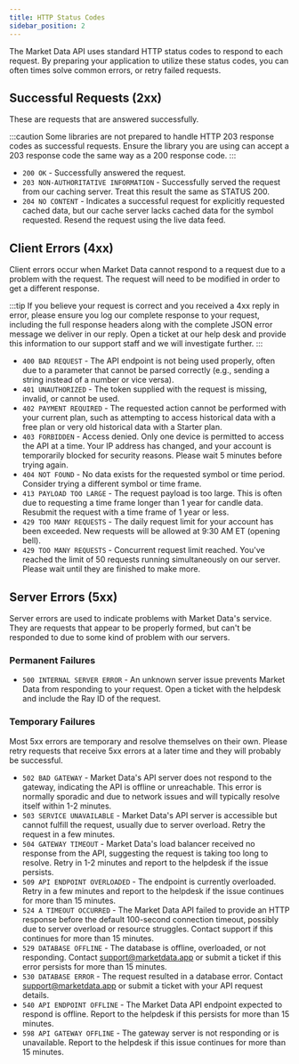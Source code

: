 ```yaml
---
title: HTTP Status Codes
sidebar_position: 2
---
```


The Market Data API uses standard HTTP status codes to respond to each request. By preparing your application to utilize these status codes, you can often times solve common errors, or retry failed requests.

## Successful Requests (2xx)

These are requests that are answered successfully.

:::caution
Some libraries are not prepared to handle HTTP 203 response codes as successful requests. Ensure the library you are using can accept a 203 response code the same way as a 200 response code.
:::

- `200 OK` - Successfully answered the request.
- `203 NON-AUTHORITATIVE INFORMATION` - Successfully served the request from our caching server. Treat this result the same as STATUS 200.
- `204 NO CONTENT` - Indicates a successful request for explicitly requested cached data, but our cache server lacks cached data for the symbol requested. Resend the request using the live data feed.

## Client Errors (4xx)

Client errors occur when Market Data cannot respond to a request due to a problem with the request. The request will need to be modified in order to get a different response.

:::tip
If you believe your request is correct and you received a 4xx reply in error, please ensure you log our complete response to your request, including the full response headers along with the complete JSON error message we deliver in our reply. Open a ticket at our help desk and provide this information to our support staff and we will investigate further.
:::

- `400 BAD REQUEST` - The API endpoint is not being used properly, often due to a parameter that cannot be parsed correctly (e.g., sending a string instead of a number or vice versa).
- `401 UNAUTHORIZED` - The token supplied with the request is missing, invalid, or cannot be used.
- `402 PAYMENT REQUIRED` - The requested action cannot be performed with your current plan, such as attempting to access historical data with a free plan or very old historical data with a Starter plan.
- `403 FORBIDDEN` - Access denied. Only one device is permitted to access the API at a time. Your IP address has changed, and your account is temporarily blocked for security reasons. Please wait 5 minutes before trying again.
- `404 NOT FOUND` - No data exists for the requested symbol or time period. Consider trying a different symbol or time frame.
- `413 PAYLOAD TOO LARGE` - The request payload is too large. This is often due to requesting a time frame longer than 1 year for candle data. Resubmit the request with a time frame of 1 year or less.
- `429 TOO MANY REQUESTS` - The daily request limit for your account has been exceeded. New requests will be allowed at 9:30 AM ET (opening bell).
- `429 TOO MANY REQUESTS` - Concurrent request limit reached. You've reached the limit of 50 requests running simultaneously on our server. Please wait until they are finished to make more.

## Server Errors (5xx)

Server errors are used to indicate problems with Market Data's service. They are requests that appear to be properly formed, but can't be responded to due to some kind of problem with our servers. 

### Permanent Failures

- `500 INTERNAL SERVER ERROR` - An unknown server issue prevents Market Data from responding to your request. Open a ticket with the helpdesk and include the Ray ID of the request.

### Temporary Failures

Most 5xx errors are temporary and resolve themselves on their own. Please retry requests that receive 5xx errors at a later time and they will probably be successful.

- `502 BAD GATEWAY` - Market Data's API server does not respond to the gateway, indicating the API is offline or unreachable. This error is normally sporadic and due to network issues and will typically resolve itself within 1-2 minutes.
- `503 SERVICE UNAVAILABLE` - Market Data's API server is accessible but cannot fulfill the request, usually due to server overload. Retry the request in a few minutes.
- `504 GATEWAY TIMEOUT` - Market Data's load balancer received no response from the API, suggesting the request is taking too long to resolve. Retry in 1-2 minutes and report to the helpdesk if the issue persists.
- `509 API ENDPOINT OVERLOADED` - The endpoint is currently overloaded. Retry in a few minutes and report to the helpdesk if the issue continues for more than 15 minutes.
- `524 A TIMEOUT OCCURRED` - The Market Data API failed to provide an HTTP response before the default 100-second connection timeout, possibly due to server overload or resource struggles. Contact support if this continues for more than 15 minutes.
- `529 DATABASE OFFLINE` - The database is offline, overloaded, or not responding. Contact support@marketdata.app or submit a ticket if this error persists for more than 15 minutes.
- `530 DATABASE ERROR` - The request resulted in a database error. Contact support@marketdata.app or submit a ticket with your API request details.
- `540 API ENDPOINT OFFLINE` - The Market Data API endpoint expected to respond is offline. Report to the helpdesk if this persists for more than 15 minutes.
- `598 API GATEWAY OFFLINE` - The gateway server is not responding or is unavailable. Report to the helpdesk if this issue continues for more than 15 minutes.
